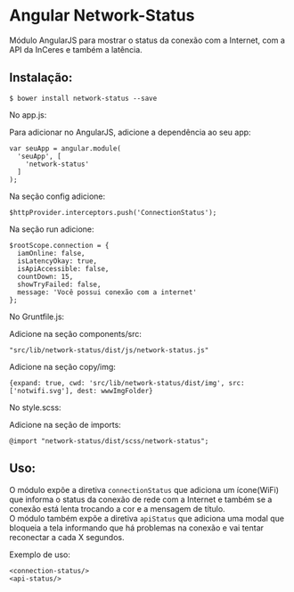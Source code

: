 # Angular Network-Status

Módulo AngularJS para mostrar o status da conexão com a Internet, com a API da InCeres e também a latência.

## Instalação:
   
    $ bower install network-status --save

No app.js:

Para adicionar no AngularJS, adicione a dependência ao seu app:

    var seuApp = angular.module(
      'seuApp', [
        'network-status'
      ]
    );


Na seção config adicione:

    $httpProvider.interceptors.push('ConnectionStatus');

Na seção run adicione:

    $rootScope.connection = {
      iamOnline: false,
      isLatencyOkay: true,
      isApiAccessible: false,
      countDown: 15,
      showTryFailed: false,
      message: 'Você possui conexão com a internet'
    };
    
No Gruntfile.js:
 
Adicione na seção components/src:

    "src/lib/network-status/dist/js/network-status.js"

Adicione na seção copy/img:

    {expand: true, cwd: 'src/lib/network-status/dist/img', src: ['notwifi.svg'], dest: wwwImgFolder}

No style.scss:

Adicione na seção de imports:

    @import "network-status/dist/scss/network-status";

## Uso:

O módulo expõe a diretiva `connectionStatus` que adiciona um ícone(WiFi) que informa o status da conexão de rede com a Internet e também se a conexão está lenta trocando a cor e a mensagem de título.<br>
O módulo também expõe a diretiva `apiStatus` que adiciona uma modal que bloqueia a tela informando que há problemas na conexão e vai tentar reconectar a cada X segundos.

Exemplo de uso:

    <connection-status/>
    <api-status/>
